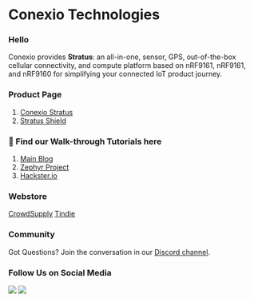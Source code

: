 # Conexio Technologies

### Hello
Conexio provides **Stratus**: an all-in-one, sensor, GPS, out-of-the-box cellular connectivity, and compute platform based on nRF9161, nRF9161, and nRF9160 for simplifying your connected IoT product journey.

### Product Page
1. [Conexio Stratus](https://www.conexiotech.com/)
2. [Stratus Shield](https://www.conexiotech.com/stratus-shield/)

### 📣 Find our Walk-through Tutorials here
1. [Main Blog](https://www.rajeevpiyare.com/posts/)
2. [Zephyr Project](https://zephyrproject.org/up-and-running-with-zephyrrtos-on-conexio-stratus-cellular-iot-platform/)
3. [Hackster.io](https://www.hackster.io/conexio-stratus/projects)

### Webstore
[CrowdSupply](https://www.crowdsupply.com/conexio/stratus/)
[Tindie](https://www.tindie.com/products/conexiotech/conexio-stratus-nrf9160-cellular-iot-kit/)

### Community
Got Questions? Join the conversation in our [Discord channel](https://discord.gg/2CZJTrt6Z5).

### Follow Us on Social Media
  [<img src="https://img.shields.io/badge/linkedin-%230077B5.svg?&style=for-the-badge&logo=linkedin&logoColor=white" />](https://www.linkedin.com/company/conexio-technologies/?viewAsMember=true) [<img src = "https://img.shields.io/badge/twitter-%2320A1F1.svg?&style=for-the-badge&logo=twitter&logoColor=white">](https://twitter.com/conexiotech)
